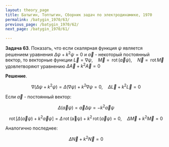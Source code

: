 ```yaml
---
layout: theory_page
title: Батыгин, Топтыгин, Сборник задач по электродинамике, 1970
permalink: /batygin_1970/63/
previous_page: /batygin_1970/62/
next_page: /batygin_1970/61/

---
```


**Задача 63**. Показать, что если скалярная функция $\psi$ является решением уравнения $\Delta \psi + k^2 \psi = 0$ и $\vec{a}$ - некоторый постоянный вектор, то векторные функции $\vec{L} = \nabla \psi, \quad \vec{M} = \mathrm{\,rot\,} (\vec{a}\psi), \quad \vec{N} = \mathrm{\,rot\,} \vec{M}$ удовлетворяют уравнению $\Delta \vec{A} + k^2 \vec{A} = 0$

**Решение**. 

$$
\nabla (\Delta \psi + k^2 \psi) = \Delta (\nabla \psi) + k^2 \nabla \psi = 0, \quad \Delta \vec{L} + k^2 \vec{L} = 0
$$

Если $\vec{a}$ - постоянный вектор:

$$
\Delta (\vec{a} \psi) = \vec{a} \Delta \psi = -k^2 \vec{a} \psi
$$

$$
\mathrm{rot\,} [\Delta (\vec{a} \psi) + k^2 \vec{a} \psi] = \Delta \mathrm{\,rot\,(\vec{a}\psi)} + k^2 \mathrm{\,rot\,} (\vec{a}\psi) = 0, \quad \Delta \vec{M} + k^2 \vec{M} = 0
$$

Аналогично последнее:

$$
\Delta \vec{N} + k^2 \vec{N} = 0
$$
